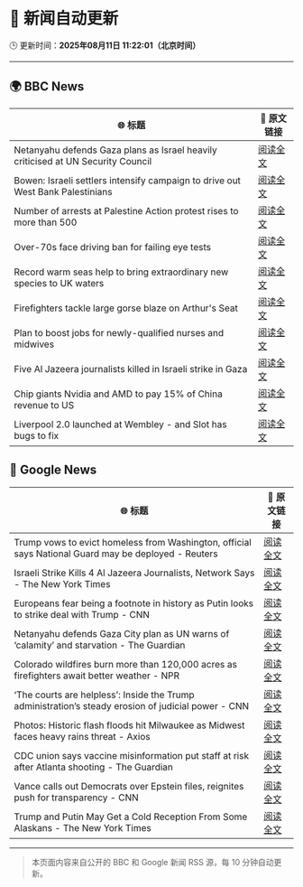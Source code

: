 # 🧠 新闻自动更新

🕒 更新时间：**2025年08月11日 11:22:01（北京时间）**

---

## 🌍 BBC News

| 🌐 标题 | 🔗 原文链接 |
|--------|-------------|
| Netanyahu defends Gaza plans as Israel heavily criticised at UN Security Council | [阅读全文](https://www.bbc.com/news/articles/c5yll33v9gwo?at_medium=RSS&at_campaign=rss) |
| Bowen: Israeli settlers intensify campaign to drive out West Bank Palestinians | [阅读全文](https://www.bbc.com/news/articles/cj4wwxz12jko?at_medium=RSS&at_campaign=rss) |
| Number of arrests at Palestine Action protest rises to more than 500 | [阅读全文](https://www.bbc.com/news/articles/cqjyyzlwk2go?at_medium=RSS&at_campaign=rss) |
| Over-70s face driving ban for failing eye tests | [阅读全文](https://www.bbc.com/news/articles/c5yllgezjk3o?at_medium=RSS&at_campaign=rss) |
| Record warm seas help to bring extraordinary new species to UK waters | [阅读全文](https://www.bbc.com/news/articles/c05enyryqvmo?at_medium=RSS&at_campaign=rss) |
| Firefighters tackle large gorse blaze on Arthur's Seat | [阅读全文](https://www.bbc.com/news/articles/ckg449e1vnpo?at_medium=RSS&at_campaign=rss) |
| Plan to boost jobs for newly-qualified nurses and midwives | [阅读全文](https://www.bbc.com/news/articles/c39ddjv09vvo?at_medium=RSS&at_campaign=rss) |
| Five Al Jazeera journalists killed in Israeli strike in Gaza | [阅读全文](https://www.bbc.com/news/articles/ceqyyrp3yq9o?at_medium=RSS&at_campaign=rss) |
| Chip giants Nvidia and AMD to pay 15% of China revenue to US | [阅读全文](https://www.bbc.com/news/articles/cvgvvnx8y19o?at_medium=RSS&at_campaign=rss) |
| Liverpool 2.0 launched at Wembley - and Slot has bugs to fix | [阅读全文](https://www.bbc.com/sport/football/articles/czjmm30l87no?at_medium=RSS&at_campaign=rss) |

## 📰 Google News

| 🌐 标题 | 🔗 原文链接 |
|--------|-------------|
| Trump vows to evict homeless from Washington, official says National Guard may be deployed - Reuters | [阅读全文](https://news.google.com/rss/articles/CBMiuAFBVV95cUxQeWF0OEVSaWM5YlpnZzgwLVNOS3Nia2N2U3lNalIxV2k3bWFRZ3RlZnhsaGZFbmswSUFLQ2tsM2NqNFE3MXFPX0dPMktTNlU4U1FWVGhrYnJXaUVzVldnOThVb19HbjlqWHVQbnQ2SmY1RHkzOWFHcEluZTRrSzVhZWVNT0hrTnJvVFpWUWVKVHhCSVE3cHhCaTNwWTM3OTFJMEtZT3dWTlNpSEs3a3pQQ0Z6WGhlaTZf?oc=5) |
| Israeli Strike Kills 4 Al Jazeera Journalists, Network Says - The New York Times | [阅读全文](https://news.google.com/rss/articles/CBMikAFBVV95cUxQbnFsbGFIV0xmZVZiQ0JpNm4tU3hrbjVEbTY5VEtwTld6X2c1cERZQ3BERElPYjR0d2FXSWFhZm11Q2NyelF6cjJIOFViYjZuZXI2TG04SUtsTDhyX3NUNVluWUlNU1ZpRDZkSUJjcThfS1A4cG45QS1WeklVRy02T1U5OGZ6eFZUcjBtWHdsMTA?oc=5) |
| Europeans fear being a footnote in history as Putin looks to strike deal with Trump - CNN | [阅读全文](https://news.google.com/rss/articles/CBMihAFBVV95cUxOQXczalB3cjBsdDlIbjB5TktpYXFkQnBBQTFhRXA3dm5xV3hHYWFfaTdOUjlNeGdwNVVBMHRhUTVsX01iOThnMzl1ZV8tY2VGWVR0RVRYdWNzU2NKU2NqU0VPTDNsQzAzQ2ZKaHRINmZ1ZWJ0aHFnbjk3M2lHX1ZIYVFHY2bSAYoBQVVfeXFMTjN6RTh5dndpOXVQaU1MdWcydjJZck4za0dLdkd3WjJQV2REV3B3Wkg0cmhlNUFFdGpiTS1fRC1ZWEV1LVVxRWUtRUk0R2t3blhMbFZILTVnUGNlbzFVMktZV3Jpb1BzcVl5SXJQTTE0SnQySk5UVXlBc0RfNFl1ZmY5bFhodGFDalpB?oc=5) |
| Netanyahu defends Gaza City plan as UN warns of ‘calamity’ and starvation - The Guardian | [阅读全文](https://news.google.com/rss/articles/CBMiuAFBVV95cUxPdHd5OEk5LWRLdTh2MW15OFBvazhsRTFEbmxQOXdHUEhlUmxHYU1IZ2hIRUZNUFc3VmRxUzZLdWp6U0xqMUU0c0RwZE8wRUtoVnZYUVN5dGxEMERnSjBOaEp0ZDlYWGtGeVlkQ0RLZERUYnJXYzlrR01Lc2RDVGM4b0RGRGFBcnl4MGpMWG80VFowSFF3RTlTUmVkU2hjMUI0MFZ5aGkxNllJcVhJOGdJeHZXbWdBMmgx?oc=5) |
| Colorado wildfires burn more than 120,000 acres as firefighters await better weather - NPR | [阅读全文](https://news.google.com/rss/articles/CBMilAFBVV95cUxPaGlIV2NoT0YyV1p3VjRQSFJMa3kxanFvVEdYN1JrakxYZ240QTZSS3RNZmYzZWV0Z2pxeFo4UjVrZnVSa01LQTFiWjhxMklRNzZPV0FmVmUya0Zyb3hLZkZZaUprZ0Y4aE1GamtpOGxQV18wdVVpU01GekI2ek5Ua2hPRjNQQUNkdE1ReTlGRFVHUlN2?oc=5) |
| ‘The courts are helpless’: Inside the Trump administration’s steady erosion of judicial power - CNN | [阅读全文](https://news.google.com/rss/articles/CBMigAFBVV95cUxQbGxCYzJQOVBYazJyaEo0UldjS0cwT1VuRlNlejBvZUhZWEVDaThwVGRTeFFwMzkwVU03RXpMUjZvMGpCZVpQS2FVTG1fYmRVU2tPOWZkSTZIT292UzliRjhqMUpscXplWkFOMzBFUDFpZG1KYmtwLVZhbzZFV1RycdIBhgFBVV95cUxObGt6MXhFU1c1OG1ZQUptRlBxYlZJYlFWcW9fY21PelM0YVd5UkRmX1hDT0VHLWRJYlo5LW9mTTJud0x4dDJWT1B1MUU2SEliYkhrcXhqeXNaWGx0UW0tRzdFUmVRVW1Nc2V4eE45OUFoUzY1ZW9xOVRybFBXWXJmUDgzRWFBdw?oc=5) |
| Photos: Historic flash floods hit Milwaukee as Midwest faces heavy rains threat - Axios | [阅读全文](https://news.google.com/rss/articles/CBMikgFBVV95cUxQbHVNc0lpZ2lWLTlZeTZRYXQ2dXdxbHJzbW50MDdjZTJVMktLOGZNWm94R1k3d2QwQ3hyQ2pqMy02SG9JcFd6YXljSlZVU3JYd2pPWUt3WVpHLXRZczJvVEk0SkxtSjdkRGhxX1hRcW93dG84bUIwNFZ0MTlPRGs2cmlOUzQwdDFZZFo2dlNLX3k0dw?oc=5) |
| CDC union says vaccine misinformation put staff at risk after Atlanta shooting - The Guardian | [阅读全文](https://news.google.com/rss/articles/CBMid0FVX3lxTFBZZ2xQN1VCM3FzV0xjZXZod3dHYzVXMjEzZUxKUzVUaUM5YXBLeHRFVEJXUTRwc3NXVF9fX2JBeXRqaTdjNWxYbmY1SjhrbnlJUkxIX0dyRzd5QnIwS3FKYmZ2OTB4NE5ZWm96UWZSRDkzMzExNHNJ?oc=5) |
| Vance calls out Democrats over Epstein files, reignites push for transparency - CNN | [阅读全文](https://news.google.com/rss/articles/CBMicEFVX3lxTE4zWWpuc3BQd3IyemFaVmZrOFhLUy0tNElha2Z3TDlsRkx0RnY2UlkwSTN3V2JoTWRIaC1XUFdHSEFVTEFPOHlZV2UydlZsbVRFVGVySGVxRVh0Y2hHcFZoMm5YWkJjeFRlSzZOeUQ2dGPSAXZBVV95cUxQWDE0SmxPbS13VnZGTzRyZTN2UlNYYzctRGE4aFBwaUpUX3NyRzN0RHVwMUtQbl8tMmQ5amxiT3lLZWZYalhMR2ZxMEZaUW5VOHJ5QnlYQ3pWQWs3NllRR29DMmNJTEJxYlZzSFd3NVhjb3NvMFB3?oc=5) |
| Trump and Putin May Get a Cold Reception From Some Alaskans - The New York Times | [阅读全文](https://news.google.com/rss/articles/CBMihgFBVV95cUxQSmM1Z2pZUzhJZXNoRnNJVzFLbjB3dm1WSnFJbTgwTUozQ1ZyWXhtQWRoQVViNV9sbWtNRFRBSDlKNWEtNEM5OTFQRXoyODNhMXl6TXpLY2llRWRGSm1zSnQtNmV5YTg0VXJwaU0tWmYxd2JfalVmcFppMmcycktmcDI2aG9yQQ?oc=5) |

---
> 本页面内容来自公开的 BBC 和 Google 新闻 RSS 源，每 10 分钟自动更新。